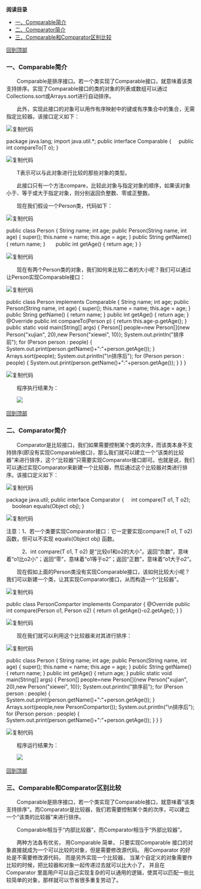 **阅读目录**

- [一、Comparable简介](https://www.cnblogs.com/xujian2014/p/5215082.html#_label0)
- [二、Comparator简介](https://www.cnblogs.com/xujian2014/p/5215082.html#_label1)
- [三、Comparable和Comparator区别比较](https://www.cnblogs.com/xujian2014/p/5215082.html#_label2)

[回到顶部](https://www.cnblogs.com/xujian2014/p/5215082.html#_labelTop)

### 一、Comparable简介

　　Comparable是排序接口。若一个类实现了Comparable接口，就意味着该类支持排序。实现了Comparable接口的类的对象的列表或数组可以通过Collections.sort或Arrays.sort进行自动排序。

　　此外，实现此接口的对象可以用作有序映射中的键或有序集合中的集合，无需指定比较器。该接口定义如下：

![复制代码](https://common.cnblogs.com/images/copycode.gif)

package java.lang;
import java.util.*;
public interface Comparable<T> {
    public int compareTo(T o);
}

![复制代码](https://common.cnblogs.com/images/copycode.gif)

　　T表示可以与此对象进行比较的那些对象的类型。

　　此接口只有一个方法compare，比较此对象与指定对象的顺序，如果该对象小于、等于或大于指定对象，则分别返回负整数、零或正整数。

　　现在我们假设一个Person类，代码如下：

![复制代码](https://common.cnblogs.com/images/copycode.gif)

public class Person
{
    String name;
    int age;
    public Person(String name, int age)
    {
        super();
        this.name = name;
        this.age = age;
    }
    public String getName()
    {
        return name;
    }　　public int getAge()
    {
        return age;
    }
}

![复制代码](https://common.cnblogs.com/images/copycode.gif)

　　现在有两个Person类的对象，我们如何来比较二者的大小呢？我们可以通过让Person实现Comparable接口：

![复制代码](https://common.cnblogs.com/images/copycode.gif)

public class Person implements Comparable<Person>
{
    String name;
    int age;
    public Person(String name, int age)
    {
        super();
        this.name = name;
        this.age = age;
    }
    public String getName()
    {
        return name;
    }
    public int getAge()
    {
        return age;
    }
    @Override
    public int compareTo(Person p)
    {
        return this.age-p.getAge();
    }
    public static void main(String[] args)
    {
        Person[] people=new Person[]{new Person("xujian", 20),new Person("xiewei", 10)};
        System.out.println("排序前");
        for (Person person : people)
        {
            System.out.print(person.getName()+":"+person.getAge());
        }
        Arrays.sort(people);
        System.out.println("\n排序后");
        for (Person person : people)
        {
            System.out.print(person.getName()+":"+person.getAge());
        }
    }
}

![复制代码](https://common.cnblogs.com/images/copycode.gif)

　　程序执行结果为：

　　![](https://images2015.cnblogs.com/blog/713721/201602/713721-20160224201201615-467947875.png)

[回到顶部](https://www.cnblogs.com/xujian2014/p/5215082.html#_labelTop)

### 二、Comparator简介

　　Comparator是比较接口，我们如果需要控制某个类的次序，而该类本身不支持排序(即没有实现Comparable接口)，那么我们就可以建立一个“该类的比较器”来进行排序，这个“比较器”只需要实现Comparator接口即可。也就是说，我们可以通过实现Comparator来新建一个比较器，然后通过这个比较器对类进行排序。该接口定义如下：

![复制代码](https://common.cnblogs.com/images/copycode.gif)

package java.util;
public interface Comparator<T>
 {
    int compare(T o1, T o2);
    boolean equals(Object obj);
 }

![复制代码](https://common.cnblogs.com/images/copycode.gif)

注意：1、若一个类要实现Comparator接口：它一定要实现compare(T o1, T o2) 函数，但可以不实现 equals(Object obj) 函数。

　　　2、int compare(T o1, T o2) 是“比较o1和o2的大小”。返回“负数”，意味着“o1比o2小”；返回“零”，意味着“o1等于o2”；返回“正数”，意味着“o1大于o2”。

　　现在假如上面的Person类没有实现Comparable接口，该如何比较大小呢？我们可以新建一个类，让其实现Comparator接口，从而构造一个“比较器"。

![复制代码](https://common.cnblogs.com/images/copycode.gif)

public class PersonCompartor implements Comparator<Person>
{
    @Override
    public int compare(Person o1, Person o2)
    {
        return o1.getAge()-o2.getAge();
    }
}

![复制代码](https://common.cnblogs.com/images/copycode.gif)

　　现在我们就可以利用这个比较器来对其进行排序：

![复制代码](https://common.cnblogs.com/images/copycode.gif)

public class Person
{
    String name;
    int age;
    public Person(String name, int age)
    {
        super();
        this.name = name;
        this.age = age;
    }
    public String getName()
    {
        return name;
    }
    public int getAge()
    {
        return age;
    }
    public static void main(String[] args)
    {
        Person[] people=new Person[]{new Person("xujian", 20),new Person("xiewei", 10)};
        System.out.println("排序前");
        for (Person person : people)
        {
            System.out.print(person.getName()+":"+person.getAge());
        }
        Arrays.sort(people,new PersonCompartor());
        System.out.println("\n排序后");
        for (Person person : people)
        {
            System.out.print(person.getName()+":"+person.getAge());
        }
    }
}

![复制代码](https://common.cnblogs.com/images/copycode.gif)

　　程序运行结果为：

　　![](https://images2015.cnblogs.com/blog/713721/201602/713721-20160224203110849-1260781867.png)

[回到顶部](https://www.cnblogs.com/xujian2014/p/5215082.html#_labelTop)

### 三、Comparable和Comparator区别比较

　　Comparable是排序接口，若一个类实现了Comparable接口，就意味着“该类支持排序”。而Comparator是比较器，我们若需要控制某个类的次序，可以建立一个“该类的比较器”来进行排序。

　　Comparable相当于“内部比较器”，而Comparator相当于“外部比较器”。

　　两种方法各有优劣， 用Comparable 简单， 只要实现Comparable 接口的对象直接就成为一个可以比较的对象，但是需要修改源代码。 用Comparator 的好处是不需要修改源代码， 而是另外实现一个比较器， 当某个自定义的对象需要作比较的时候，把比较器和对象一起传递过去就可以比大小了， 并且在Comparator 里面用户可以自己实现复杂的可以通用的逻辑，使其可以匹配一些比较简单的对象，那样就可以节省很多重复劳动了。
